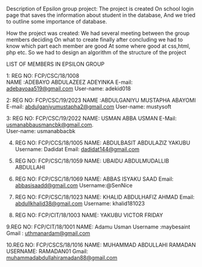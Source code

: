Description of Epsilon group project: The project is created 
On school login page that saves the information about student in the database, 
And we tried to outline some importance of database.

How the project was created:
We had several meeting between the group members deciding
On what to create finally after concluding we had to know which part each member are good 
At some where good at css,html, php etc.
So we had to design an algorithm of the structure of the project



LIST OF MEMBERS IN EPSILON GROUP 

1: REG NO: FCP/CSC/18/1008   
   NAME :ADEBAYO ABDULAZEEZ ADEYINKA
   E-mail: adebayoaa519@gmail.com 
   User-name: adekid018


2: REG NO: FCP/CSC/19/2023 
   NAME :ABDULGANIYU MUSTAPHA ABAYOMI
   E-mail: abdulganiyumustapha2@gmail.com
   User-name: mustysoft


3: REG NO: FCP/CSC/19/2022
   NAME: USMAN ABBA USMAN
   E-Mail: usmanabbausmancbk@gmail.com.  
   User-name: usmanabbacbk

4. REG NO: FCP/CCS/18/1005
NAME: ABDULBASIT ABDULAZIZ YAKUBU 
Username: Dadidat
Email: dadidat144@gmail.com

5. REG NO: FCP/CSC/18/1059
NAME: UBAIDU ABDULMUDALLIB ABDULLAHI 

6. REG NO: FCP/CSC/18/1069
NAME: ABBAS ISYAKU SAAD
Email: abbasisaadd@gmail.com
Username:@SenNice

7. REG NO: FCP/CSC/18/1023
NAME: KHALID ABDULHAFIZ AHMAD
Email: abdullkhalid38@gmail.com
Username: khalid181023

8. REG NO: FCP/CIT/18/1003
NAME:  YAKUBU VICTOR FRIDAY

9.REG NO: FCP/CIT/18/1001
 NAME: Adamu Usman 
Username :maybesaint 
Gmail : uthmanardam@gmail.com 

10.REG NO: FCP/CSCS/18/1016
NAME: MUHAMMAD ABDULLAHI RAMADAN
USERNAME: RAMADAN01
Gmail: muhammadabdullahiramadan88@gmail.com
